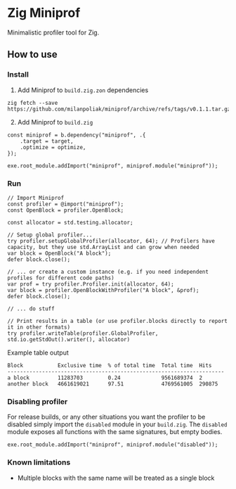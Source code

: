 # Zig Miniprof

Minimalistic profiler tool for Zig.

## How to use

### Install

1. Add Miniprof to `build.zig.zon` dependencies

```shell
zig fetch --save https://github.com/milanpoliak/miniprof/archive/refs/tags/v0.1.1.tar.gz
```

2. Add Miniprof to `build.zig`

```zig
const miniprof = b.dependency("miniprof", .{
    .target = target,
    .optimize = optimize,
});

exe.root_module.addImport("miniprof", miniprof.module("miniprof"));
```

### Run

```zig
// Import Miniprof
const profiler = @import("miniprof");
const OpenBlock = profiler.OpenBlock;

const allocator = std.testing.allocator;

// Setup global profiler...
try profiler.setupGlobalProfiler(allocator, 64); // Profilers have capacity, but they use std.ArrayList and can grow when needed
var block = OpenBlock("A block");
defer block.close();

// ... or create a custom instance (e.g. if you need independent profiles for different code paths) 
var prof = try profiler.Profiler.init(allocator, 64);
var block = profiler.OpenBlockWithProfiler("A block", &prof);
defer block.close();

// ... do stuff

// Print results in a table (or use profiler.blocks directly to report it in other formats)
try profiler.writeTable(profiler.GlobalProfiler, std.io.getStdOut().writer(), allocator)
```

Example table output

```text
Block           Exclusive time  % of total time  Total time  Hits    
---------------------------------------------------------------------
a block         11283703        0.24             9561689374  2       
another block   4661619021      97.51            4769561005  290875 
```

### Disabling profiler

For release builds, or any other situations you want the profiler to be disabled
simply import the `disabled` module in your `build.zig`.
The `disabled` module exposes all functions with the same signatures, but empty bodies.

```zig
exe.root_module.addImport("miniprof", miniprof.module("disabled"));
```

### Known limitations

- Multiple blocks with the same name will be treated as a single block 